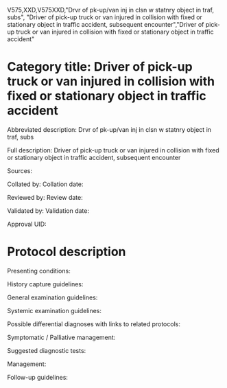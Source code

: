 V575,XXD,V575XXD,"Drvr of pk-up/van inj in clsn w statnry object in traf, subs", "Driver of pick-up truck or van injured in collision with fixed or stationary object in traffic accident, subsequent encounter","Driver of pick-up truck or van injured in collision with fixed or stationary object in traffic accident"
# Category title: Driver of pick-up truck or van injured in collision with fixed or stationary object in traffic accident

Abbreviated description: Drvr of pk-up/van inj in clsn w statnry object in traf, subs

Full description: Driver of pick-up truck or van injured in collision with fixed or stationary object in traffic accident, subsequent encounter

Sources:

Collated by:
Collation date:

Reviewed by:
Review date:

Validated by:
Validation date:

Approval UID:

# Protocol description

Presenting conditions:

History capture guidelines:

General examination guidelines:

Systemic examination guidelines:

Possible differential diagnoses with links to related protocols:

Symptomatic / Palliative management:

Suggested diagnostic tests:

Management:

Follow-up guidelines:
